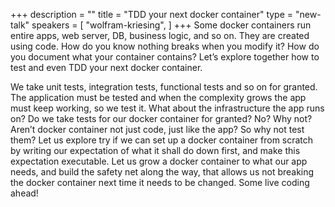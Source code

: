 +++
description = ""
title = "TDD your next docker container"
type = "new-talk"
speakers = [
        "wolfram-kriesing",
]
+++
Some docker containers run entire apps, web server, DB, business logic, and so on. They are created using code. How do you know nothing breaks when you modify it? How do you document what your container contains? Let’s explore together how to test and even TDD your next docker container.

We take unit tests, integration tests, functional tests and so on for granted. The application must be tested and when the complexity grows the app must keep working, so we test it. What about the infrastructure the app runs on? Do we take tests for our docker container for granted? No? Why not? Aren’t docker container not just code, just like the app? So why not test them? Let us explore try if we can set up a docker container from scratch by writing our expectation of what it shall do down first, and make this expectation executable. Let us grow a docker container to what our app needs, and build the safety net along the way, that allows us not breaking the docker container next time it needs to be changed. Some live coding ahead!